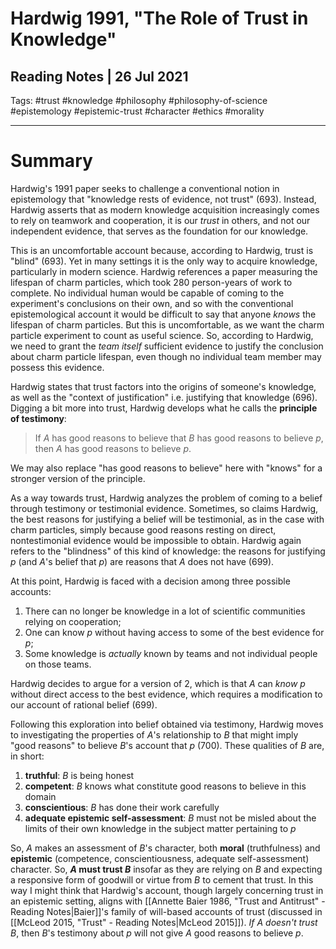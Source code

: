 # Hardwig 1991, "The Role of Trust in Knowledge"
## Reading Notes | 26 Jul 2021
Tags: #trust #knowledge #philosophy #philosophy-of-science #epistemology #epistemic-trust #character #ethics #morality
___
# Summary
Hardwig's 1991 paper seeks to challenge a conventional notion in epistemology that "knowledge rests of evidence, not trust" (693). Instead, Hardwig asserts that as modern knowledge acquisition increasingly comes to rely on teamwork and cooperation, it is our _trust_ in others, and not our independent evidence, that serves as the foundation for our knowledge.

This is an uncomfortable account because, according to Hardwig, trust is "blind" (693). Yet in many settings it is the only way to acquire knowledge, particularly in modern science. Hardwig references a paper measuring the lifespan of charm particles, which took 280 person-years of work to complete. No individual human would be capable of coming to the experiment's conclusions on their own, and so with the conventional epistemological account it would be difficult to say that anyone *knows* the lifespan of charm particles. But this is uncomfortable, as we want the charm particle experiment to count as useful science. So, according to Hardwig, we need to grant the *team itself* sufficient evidence to justify the conclusion about charm particle lifespan, even though no individual team member may possess this evidence.

Hardwig states that trust factors into the origins of someone's knowledge, as well as the "context of justification" i.e. justifying that knowledge (696). Digging a bit more into trust, Hardwig develops what he calls the **principle of testimony**:
> If $A$ has good reasons to believe that $B$ has good reasons to believe $p$, then $A$ has good reasons to believe $p$.

We may also replace "has good reasons to believe" here with "knows" for a stronger version of the principle.

As a way towards trust, Hardwig analyzes the problem of coming to a belief through testimony or testimonial evidence. Sometimes, so claims Hardwig, the best reasons for justifying a belief will be testimonial, as in the case with charm particles, simply because good reasons resting on direct, nontestimonial evidence would be impossible to obtain. Hardwig again refers to the "blindness" of this kind of knowledge: the reasons for justifying $p$ (and $A$'s belief that $p$) are reasons that $A$ does not have (699).

At this point, Hardwig is faced with a decision among three possible accounts:
1. There can no longer be knowledge in a lot of scientific communities relying on cooperation;
2. One can know $p$ without having access to some of the best evidence for $p$;
3. Some knowledge is *actually* known by teams and not individual people on those teams.

Hardwig decides to argue for a version of 2, which is that $A$ can *know* $p$ without direct access to the best evidence, which requires a modification to our account of rational belief (699).

Following this exploration into belief obtained via testimony, Hardwig moves to investigating the properties of $A$'s relationship to $B$ that might imply "good reasons" to believe $B$'s account that $p$ (700). These qualities of $B$ are, in short:
1. **truthful**: $B$ is being honest
2. **competent**: $B$ knows what constitute good reasons to believe in this domain
3. **conscientious**: $B$ has done their work carefully
4. **adequate epistemic self-assessment**: $B$ must not be misled about the limits of their own knowledge in the subject matter pertaining to $p$

So, $A$ makes an assessment of $B$'s character, both **moral** (truthfulness) and **epistemic** (competence, conscientiousness, adequate self-assessment) character. So, **$A$ must trust $B$** insofar as they are relying on $B$ and expecting a responsive form of goodwill or virtue from $B$ to cement that trust. In this way I might think that Hardwig's account, though largely concerning trust in an epistemic setting, aligns with [[Annette Baier 1986, "Trust and Antitrust" - Reading Notes|Baier]]'s family of will-based accounts of trust (discussed in [[McLeod 2015, "Trust" - Reading Notes|McLeod 2015]]). *If $A$ doesn't trust $B$*, then $B$'s testimony about $p$ will not give $A$ good reasons to believe $p$.